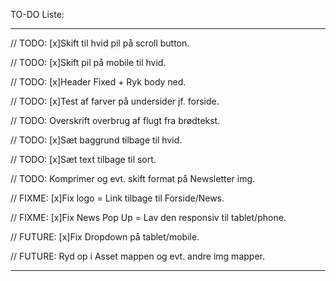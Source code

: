 TO-DO Liste:

________________________________________________________________________________

// TODO: [x]Skift til hvid pil på scroll button.

// TODO: [x]Skift pil på mobile til hvid.

// TODO: [x]Header Fixed + Ryk body ned.

// TODO: [x]Test af farver på undersider jf. forside.

// TODO: Overskrift overbrug af flugt fra brødtekst.

// TODO: [x]Sæt baggrund tilbage til hvid.

// TODO: [x]Sæt text tilbage til sort.

// TODO: Komprimer og evt. skift format på Newsletter img.

// FIXME: [x]Fix logo = Link tilbage til Forside/News.

// FIXME: [x]Fix News Pop Up = Lav den responsiv til tablet/phone.

// FUTURE: [x]Fix Dropdown på tablet/mobile.

// FUTURE: Ryd op i Asset mappen og evt. andre img mapper.



________________________________________________________________________________


